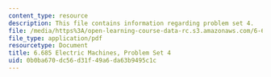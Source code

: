 ```yaml
---
content_type: resource
description: This file contains information regarding problem set 4.
file: /media/https%3A/open-learning-course-data-rc.s3.amazonaws.com/6-685-electric-machines-fall-2013/0b0ba670dc56d31f49a6da63b9495c1c_MIT6_685F13_ps04.pdf
file_type: application/pdf
resourcetype: Document
title: 6.685 Electric Machines, Problem Set 4
uid: 0b0ba670-dc56-d31f-49a6-da63b9495c1c
---
```

